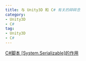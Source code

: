 ```yaml
---
title: 与 Unity3D 和 C# 有关的碎碎念
category: 
- Unity3D
- C#
tag: 
- Unity3D
- C#
---
```


[C#脚本 [System.Serializable]的作用](https://blog.csdn.net/qq_36946274/article/details/82054023)